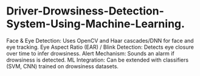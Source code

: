 # Driver-Drowsiness-Detection-System-Using-Machine-Learning.
Face &amp; Eye Detection: Uses OpenCV and Haar cascades/DNN for face and eye tracking.  Eye Aspect Ratio (EAR) / Blink Detection: Detects eye closure over time to infer drowsiness.  Alert Mechanism: Sounds an alarm if drowsiness is detected.  ML Integration: Can be extended with classifiers (SVM, CNN) trained on drowsiness datasets.  
